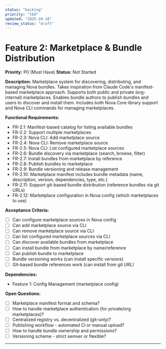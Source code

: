 ```yaml
---
status: "backlog"
priority: "tbd"
updated: "2025-10-18"
review_status: "draft"
---
```


# Feature 2: Marketplace & Bundle Distribution

**Priority:** P0 (Must Have)
**Status:** Not Started

**Description:**
Marketplace system for discovering, distributing, and managing Nova bundles. Takes inspiration from Claude Code's manifest-based marketplace approach. Supports both public and private (org-internal) marketplaces. Enables bundle authors to publish bundles and users to discover and install them. Includes both Nova Core library support and Nova CLI commands for managing marketplaces.

**Functional Requirements:**

- FR-2.1: Manifest-based catalog for listing available bundles
- FR-2.2: Support multiple marketplaces
- FR-2.3: Nova CLI: Add marketplace source
- FR-2.4: Nova CLI: Remove marketplace source
- FR-2.5: Nova CLI: List configured marketplace sources
- FR-2.6: Bundle discovery via marketplace (search, browse, filter)
- FR-2.7: Install bundles from marketplace by reference
- FR-2.8: Publish bundles to marketplace
- FR-2.9: Bundle versioning and release management
- FR-2.10: Marketplace manifest includes bundle metadata (name, description, version, dependencies, type, etc.)
- FR-2.11: Support git-based bundle distribution (reference bundles via git URLs)
- FR-2.12: Marketplace configuration in Nova config (which marketplaces to use)

**Acceptance Criteria:**

- [ ] Can configure marketplace sources in Nova config
- [ ] Can add marketplace source via CLI
- [ ] Can remove marketplace source via CLI
- [ ] Can list configured marketplace sources via CLI
- [ ] Can discover available bundles from marketplace
- [ ] Can install bundle from marketplace by name/reference
- [ ] Can publish bundle to marketplace
- [ ] Bundle versioning works (can install specific versions)
- [ ] Git-based bundle references work (can install from git URL)

**Dependencies:**

- Feature 1: Config Management (marketplace config)

**Open Questions:**

- [ ] Marketplace manifest format and schema?
- [ ] How to handle marketplace authentication (for private/org marketplaces)?
- [ ] Centralized registry vs. decentralized (git-only)?
- [ ] Publishing workflow - automated CI or manual upload?
- [ ] How to handle bundle ownership and permissions?
- [ ] Versioning scheme - strict semver or flexible?

---
